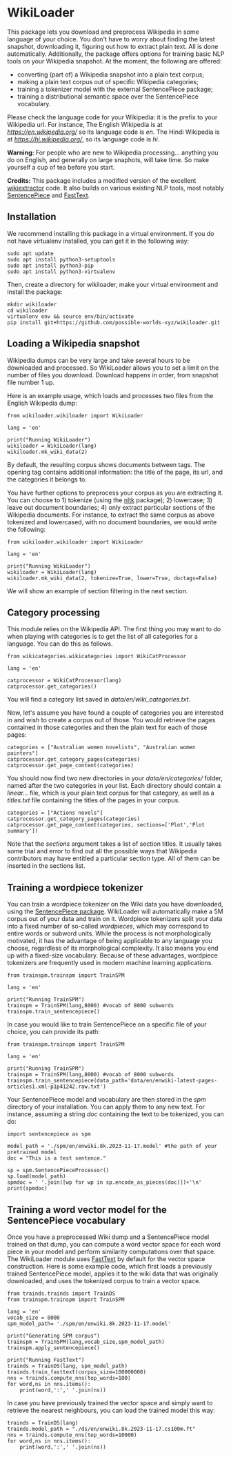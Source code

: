 # WikiLoader

This package lets you download and preprocess Wikipedia in some language of your choice. You don't have to worry about finding the latest snapshot, downloading it, figuring out how to extract plain text. All is done automatically. Additionally, the package offers options for training basic NLP tools on your Wikipedia snapshot. At the moment, the following are offered:

* converting (part of) a Wikipedia snapshot into a plain text corpus;
* making a plain text corpus out of specific Wikipedia categories;
* training a tokenizer model with the external SentencePiece package;
* training a distributional semantic space over the SentencePiece vocabulary.

Please check the language code for your Wikipedia: it is the prefix to your Wikipedia url. For instance, The English Wikipedia is at *https://en.wikipedia.org/* so its language code is *en*. The Hindi Wikipedia is at *https://hi.wikipedia.org/*, so its language code is *hi*.

**Warning:** For people who are new to Wikipedia processing... anything you do on English, and generally on large snaphots, will take time. So make yourself a cup of tea before you start.

**Credits:** This package includes a modified version of the excellent [wikiextractor](https://github.com/attardi/wikiextractor) code. It also builds on various existing NLP tools, most notably [SentencePiece](https://github.com/google/sentencepiece) and [FastText](https://github.com/facebookresearch/fastText).


## Installation

We recommend installing this package in a virtual environment. If you do not have virtualenv installed, you can get it in the following way: 

```
sudo apt update
sudo apt install python3-setuptools
sudo apt install python3-pip
sudo apt install python3-virtualenv
```

Then, create a directory for wikiloader, make your virtual environment and install the package:

```
mkdir wikiloader
cd wikiloader
virtualenv env && source env/bin/activate
pip install git+https://github.com/possible-worlds-xyz/wikiloader.git
```


## Loading a Wikipedia snapshot

Wikipedia dumps can be very large and take several hours to be downloaded and processed. So WikiLoader allows you to set a limit on the number of files you download. Download happens in order, from snapshot file number 1 up.

Here is an example usage, which loads and processes two files from the English Wikipedia dump:

```
from wikiloader.wikiloader import WikiLoader

lang = 'en'

print("Running WikiLoader")
wikiloader = WikiLoader(lang)
wikiloader.mk_wiki_data(2)

```

By default, the resulting corpus shows documents between *<doc></doc>* tags. The opening *<doc>* tag contains additional information: the title of the page, its url, and the categories it belongs to.

You have further options to preprocess your corpus as you are extracting it. You can choose to 1) tokenize (using the [nltk](https://www.nltk.org/) package); 2) lowercase; 3) leave out document boundaries; 4) only extract particular sections of the Wikipedia documents. For instance, to extract the same corpus as above tokenized and lowercased, with no document boundaries, we would write the following:

```
from wikiloader.wikiloader import WikiLoader

lang = 'en'

print("Running WikiLoader")
wikiloader = WikiLoader(lang)
wikiloader.mk_wiki_data(2, tokenize=True, lower=True, doctags=False)

```

We will show an example of section filtering in the next section.


## Category processing

This module relies on the Wikipedia API. The first thing you may want to do when playing with categories is to get the list of all categories for a language. You can do this as follows.


```
from wikicategories.wikicategories import WikiCatProcessor

lang = 'en'

catprocessor = WikiCatProcessor(lang)
catprocessor.get_categories()
```

You will find a category list saved in *data/en/wiki_categories.txt*.

Now, let's assume you have found a couple of categories you are interested in and wish to create a corpus out of those. You would retrieve the pages contained in those categories and then the plain text for each of those pages:

```
categories = ["Australian women novelists", "Australian women painters"]
catprocessor.get_category_pages(categories)
catprocessor.get_page_content(categories)
```

You should now find two new directories in your *data/en/categories/* folder, named after the two categories in your list. Each directory should contain a *linear...* file, which is your plain text corpus for that category, as well as a *titles.txt* file containing the titles of the pages in your corpus.

```
categories = ["Actions novels"]
catprocessor.get_category_pages(categories)
catprocessor.get_page_content(categories, sections=['Plot','Plot summary'])
```

Note that the *sections* argument takes a list of section titles. It usually takes some trial and error to find out all the possible ways that Wikipedia contributors may have entitled a particular section type. All of them can be inserted in the sections list.


## Training a wordpiece tokenizer

You can train a wordpiece tokenizer on the Wiki data you have downloaded, using the [SentencePiece package](https://github.com/google/sentencepiece). WikiLoader will automatically make a 5M corpus out of your data and train on it. Wordpiece tokenizers split your data into a fixed number of so-called *wordpieces*, which may correspond to entire words or subword units. While the process is not morphologically motivated, it has the advantage of being applicable to any language you choose, regardless of its morphological complexity. It also means you end up with a fixed-size vocabulary. Because of these advantages, wordpiece tokenizers are frequently used in modern machine learning applications. 

```
from trainspm.trainspm import TrainSPM

lang = 'en'

print("Running TrainSPM")
trainspm = TrainSPM(lang,8000) #vocab of 8000 subwords
trainspm.train_sentencepiece()
```

In case you would like to train SentencePiece on a specific file of your choice, you can provide its path:

```
from trainspm.trainspm import TrainSPM

lang = 'en'

print("Running TrainSPM")
trainspm = TrainSPM(lang,8000) #vocab of 8000 subwords
trainspm.train_sentencepiece(data_path='data/en/enwiki-latest-pages-articles1.xml-p1p41242.raw.txt')
```

Your SentencePiece model and vocabulary are then stored in the *spm* directory of your installation. You can apply them to any new text. For instance, assuming a string *doc* containing the text to be tokenized, you can do:

```
import sentencepiece as spm

model_path = './spm/en/enwiki.8k.2023-11-17.model' #the path of your pretrained model
doc = "This is a test sentence."

sp = spm.SentencePieceProcessor()
sp.load(model_path)
spmdoc = ' '.join([wp for wp in sp.encode_as_pieces(doc)])+'\n'
print(spmdoc)

```


## Training a word vector model for the SentencePiece vocabulary

Once you have a preprocessed Wiki dump and a SentencePiece model trained on that dump, you can compute a word vector space for each word piece in your model and perform similarity computations over that space. The WikiLoader module uses [FastText](https://github.com/facebookresearch/fastText) by default for the vector space construction. Here is some example code, which first loads a previously trained SentencePiece model, applies it to the wiki data that was originally downloaded, and uses the tokenized corpus to train a vector space.

```
from trainds.trainds import TrainDS
from trainspm.trainspm import TrainSPM

lang = 'en'
vocab_size = 8000
spm_model_path= './spm/en/enwiki.8k.2023-11-17.model'

print("Generating SPM corpus")
trainspm = TrainSPM(lang,vocab_size,spm_model_path)
trainspm.apply_sentencepiece()

print("Running FastText")
trainds = TrainDS(lang, spm_model_path)
trainds.train_fasttext(corpus_size=100000000)
nns = trainds.compute_nns(top_words=100)
for word,ns in nns.items():
    print(word,':',' '.join(ns))
```

In case you have previously trained the vector space and simply want to retrieve the nearest neighbours, you can load the trained model this way:

```
trainds = TrainDS(lang)
trainds.model_path = "./ds/en/enwiki.8k.2023-11-17.cs100m.ft"
nns = trainds.compute_nns(top_words=10000)
for word,ns in nns.items():
    print(word,':',' '.join(ns))
```


